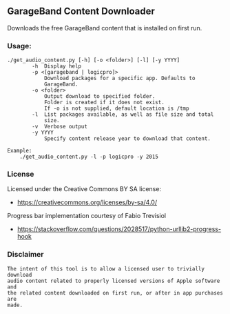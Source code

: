 ## GarageBand Content Downloader

Downloads the free GarageBand content that is installed on first run.

### Usage:
```
./get_audio_content.py [-h] [-o <folder>] [-l] [-y YYYY]
        -h  Display help
        -p <[garageband | logicpro]>
            Download packages for a specific app. Defaults to
            GarageBand.
        -o <folder>
            Output download to specified folder.
            Folder is created if it does not exist.
            If -o is not supplied, default location is /tmp
        -l  List packages available, as well as file size and total
            size.
        -v  Verbose output
        -y YYYY
            Specify content release year to download that content.

Example:
    ./get_audio_content.py -l -p logicpro -y 2015
```

### License
Licensed under the Creative Commons BY SA license:
- https://creativecommons.org/licenses/by-sa/4.0/

Progress bar implementation courtesy of Fabio Trevisiol
- https://stackoverflow.com/questions/2028517/python-urllib2-progress-hook

### Disclaimer
```
The intent of this tool is to allow a licensed user to trivially download
audio content related to properly licensed versions of Apple software and
the related content downloaded on first run, or after in app purchases are
made.
```
